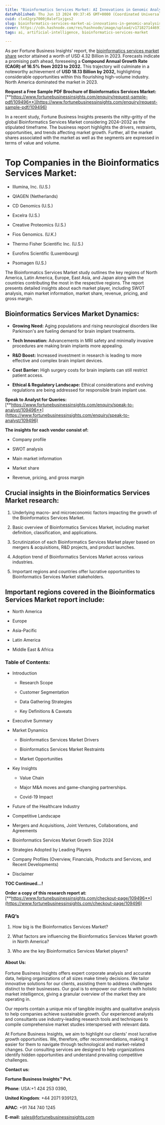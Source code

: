 ```yaml
---
title: "Bioinformatics Services Market: AI Innovations in Genomic Analysis"
datePublished: Thu Jun 13 2024 09:37:45 GMT+0000 (Coordinated Universal Time)
cuid: clxd2grp7000j0alef1xjgxs2
slug: bioinformatics-services-market-ai-innovations-in-genomic-analysis
cover: https://cdn.hashnode.com/res/hashnode/image/upload/v1718271446916/c004379d-1de6-41e1-a6ff-e650c1dca739.png
tags: ai, artificial-intelligence, bioinformatics-services-market

---
```


As per Fortune Business Insights’ report, the [bioinformatics services market share](https://www.fortunebusinessinsights.com/bioinformatics-services-market-109496) sector attained a worth of USD 4.32 Billion in 2023. Forecasts indicate a promising path ahead, foreseeing a **Compound Annual Growth Rate (CAGR) of 16.5% from 2023 to 2032.** This trajectory will culminate in a noteworthy achievement of **USD 18.13 Billion by 2032,** highlighting considerable opportunities within this flourishing high-volume industry. North America dominated the market in 2023.

**Request a Free Sample PDF Brochure of Bioinformatics Services Market:** [**https://www.fortunebusinessinsights.com/enquiry/request-sample-pdf/109496**](https://www.fortunebusinessinsights.com/enquiry/request-sample-pdf/109496)

In a recent study, Fortune Business Insights presents the nitty-gritty of the global Bioinformatics Services Market considering 2024–2032 as the stipulated timeframe. The business report highlights the drivers, restraints, opportunities, and trends affecting market growth. Further, all the market shares associated with the market as well as the segments are expressed in terms of value and volume.

# **Top Companies in the Bioinformatics Services Market:**

* Illumina, Inc. (U.S.)
    
* QIAGEN (Netherlands)
    
* CD Genomics (U.S.)
    
* Excelra (U.S.)
    
* Creative Proteomics (U.S.)
    
* Fios Genomics. (U.K.)
    
* Thermo Fisher Scientific Inc. (U.S.)
    
* Eurofins Scientific (Luxembourg)
    
* Psomagen (U.S.)
    

The Bioinformatics Services Market study outlines the key regions of North America, Latin America, Europe, East Asia, and Japan along with the countries contributing the most in the respective regions. The report presents detailed insights about each market player, including SWOT analysis, main market information, market share, revenue, pricing, and gross margin.

## Bioinformatics Services Market **Dynamics**:

* **Growing Need:** Aging populations and rising neurological disorders like Parkinson's are fueling demand for brain implant treatments.
    
* **Tech Innovation:** Advancements in MRI safety and minimally invasive procedures are making brain implants more appealing.
    
* **R&D Boost:** Increased investment in research is leading to more effective and complex brain implant devices.
    
* **Cost Barrier:** High surgery costs for brain implants can still restrict patient access.
    
* **Ethical & Regulatory Landscape:** Ethical considerations and evolving regulations are being addressed for responsible brain implant use.
    

**Speak to Analyst for Queries:** [**https://www.fortunebusinessinsights.com/enquiry/speak-to-analyst/109496**](https://www.fortunebusinessinsights.com/enquiry/speak-to-analyst/109496)

**The insights for each vendor consist of:**

* Company profile
    
* SWOT analysis
    
* Main market information
    
* Market share
    
* Revenue, pricing, and gross margin
    

## **Crucial insights in the Bioinformatics Services Market research:**

1. Underlying macro- and microeconomic factors impacting the growth of the Bioinformatics Services Market.
    
2. Basic overview of Bioinformatics Services Market, including market definition, classification, and applications.
    
3. Scrutinization of each Bioinformatics Services Market player based on mergers & acquisitions, R&D projects, and product launches.
    
4. Adoption trend of Bioinformatics Services Market across various industries.
    
5. Important regions and countries offer lucrative opportunities to Bioinformatics Services Market stakeholders.
    

## **Important regions covered in the Bioinformatics Services Market report include:**

* North America
    
* Europe
    
* Asia-Pacific
    
* Latin America
    
* Middle East & Africa
    

### **Table of Contents:**

* Introduction
    
    * Research Scope
        
    * Customer Segmentation
        
    * Data Gathering Strategies
        
    * Key Definitions & Caveats
        
* Executive Summary
    
* Market Dynamics
    
    * Bioinformatics Services Market Drivers
        
    * Bioinformatics Services Market Restraints
        
    * Market Opportunities
        
* Key Insights
    
    * Value Chain
        
    * Major M&A moves and game-changing partnerships.
        
    * Covid-19 Impact
        
* Future of the Healthcare Industry
    
* Competitive Landscape
    
* Mergers and Acquisitions, Joint Ventures, Collaborations, and Agreements
    
* Bioinformatics Services Market Growth Size 2024
    
* Strategies Adopted by Leading Players
    
* Company Profiles (Overview, Financials, Products and Services, and Recent Developments)
    
* Disclaimer
    

**TOC Continued…!**

**Order a copy of this research report at:** [**https://www.fortunebusinessinsights.com/checkout-page/109496**](https://www.fortunebusinessinsights.com/checkout-page/109496)

### **FAQ’s**

1. How big is the Bioinformatics Services Market?
    
2. What factors are influencing the Bioinformatics Services Market growth in North America?
    
3. Who are the key Bioinformatics Services Market players?
    

#### **About Us:**

Fortune Business Insights offers expert corporate analysis and accurate data, helping organizations of all sizes make timely decisions. We tailor innovative solutions for our clients, assisting them to address challenges distinct to their businesses. Our goal is to empower our clients with holistic market intelligence, giving a granular overview of the market they are operating in.

Our reports contain a unique mix of tangible insights and qualitative analysis to help companies achieve sustainable growth. Our experienced analysts and consultants use industry-leading research tools and techniques to compile comprehensive market studies interspersed with relevant data.

At Fortune Business Insights, we aim to highlight our clients' most lucrative growth opportunities. We, therefore, offer recommendations, making it easier for them to navigate through technological and market-related changes. Our consulting services are designed to help organizations identify hidden opportunities and understand prevailing competitive challenges.

**Contact us:**

**Fortune Business Insights™ Pvt.**

**Phone**: USA:+1 424 253 0390,

**United Kingdom**: +44 2071 939123,

**APAC**: +91 744 740 1245

**E-mail:** [sales@fortunebusinessinsights.com](mailto:sales@fortunebusinessinsights.com)